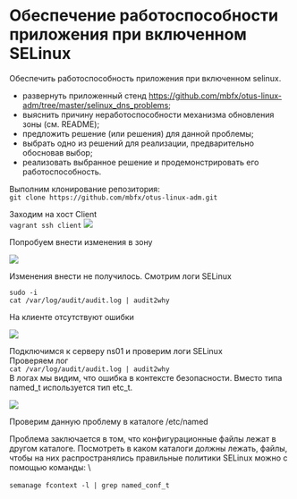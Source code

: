 # Обеспечение работоспособности приложения при включенном SELinux
Обеспечить работоспособность приложения при включенном selinux.
- развернуть приложенный стенд
https://github.com/mbfx/otus-linux-adm/tree/master/selinux_dns_problems;
- выяснить причину неработоспособности механизма обновления зоны (см. README);
- предложить решение (или решения) для данной проблемы;
- выбрать одно из решений для реализации, предварительно обосновав выбор;
- реализовать выбранное решение и продемонстрировать его работоспособность. 

Выполним клонирование репозитория: \
`git clone https://github.com/mbfx/otus-linux-adm.git` 

Заходим на хост Client \
`vagrant ssh client` 
![](https://github.com/vedoff/selinux/blob/main/pict/Screenshot%20from%202022-01-06%2016-28-13.png)

Попробуем внести изменения в зону

![](https://github.com/vedoff/selinux/blob/main/pict/Screenshot%20from%202022-01-06%2016-29-39.png)

Изменения внести не получилось. Смотрим логи SELinux 

`sudo -i` \
`cat /var/log/audit/audit.log | audit2why` 

На клиенте отсутствуют ошибки 

![](https://github.com/vedoff/selinux/blob/main/pict/Screenshot%20from%202022-01-06%2016-47-24.png)

Подключимся к серверу ns01 и проверим логи SELinux \
Проверяем лог \
`cat /var/log/audit/audit.log | audit2why` \
В логах мы видим, что ошибка в контексте безопасности. Вместо типа
named_t используется тип etc_t.

![](https://github.com/vedoff/selinux/blob/main/pict/Screenshot%20from%202022-01-06%2016-59-20.png)

Проверим данную проблему в каталоге /etc/named
![]()

Проблема заключается в том, что конфигурационные файлы лежат в другом каталоге.
Посмотреть в каком каталоги должны лежать, файлы, чтобы на них
распространялись правильные политики SELinux можно с помощью команды: \

`semanage fcontext -l | grep named_conf_t` 
![]()

